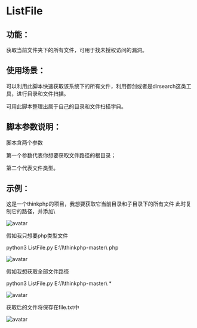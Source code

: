 # ListFile
<h2>功能：</h2>

获取当前文件夹下的所有文件，可用于找未授权访问的漏洞。

<h2>使用场景：</h2>

可以利用此脚本快速获取该系统下的所有文件，利用御剑或者是dirsearch这类工具，进行目录和文件扫描。


可用此脚本整理出属于自己的目录和文件扫描字典。
         
<h2>脚本参数说明：</h2>

脚本含两个参数

第一个参数代表你想要获取文件路径的根目录；

第二个代表文件类型。

<h2>示例：</h2>
这是一个thinkphp的项目，我想要获取它当前目录和子目录下的所有文件
此时复制它的路径，并添加\

![avatar](https://github.com/KOFighting/ListFile/blob/main/1620681317(1).jpg)

假如我只想要php类型文件


python3 ListFile.py E:\1\thinkphp-master\ php


![avatar](https://github.com/KOFighting/ListFile/blob/main/1620680922(1).jpg)

假如我想获取全部文件路径

python3 ListFile.py E:\1\thinkphp-master\ *


![avatar](https://github.com/KOFighting/ListFile/blob/main/1620681082(1).jpg)


获取后的文件将保存在file.txt中

![avatar](https://github.com/KOFighting/ListFile/blob/main/1620681167(1).jpg)
